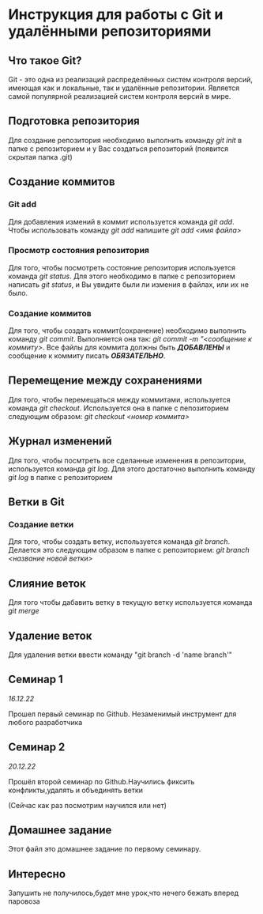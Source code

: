 # Инструкция для работы с Git и удалёнными репозиториями

## Что такое Git?

Git - это одна из реализаций распределённых систем контроля версий, имеющая как и локальные, так и удалённые репозитории. Является самой популярной реализацией систем контроля версий в мире.

## Подготовка репозитория

Для создание репозитория необходимо выполнить команду _git init_ в папке с репозиторием и у Вас создаться репозиторий (появится скрытая папка .git)

## Создание коммитов

### Git add

Для добавления измений в коммит используется команда _git add_. Чтобы использовать команду _git add_ напишите _git add <имя файла>_

### Просмотр состояния репозитория

Для того, чтобы посмотреть состояние репозитория используется команда _git status_. Для этого необходимо в папке с репозиторием написать _git status_, и Вы увидите были ли измения в файлах, или их не было.

### Создание коммитов

Для того, чтобы создать коммит(сохранение) необходимо выполнить команду _git commit_. Выполняется она так: _git commit -m "<сообщение к коммиту>_. Все файлы для коммита должны быть **_ДОБАВЛЕНЫ_** и сообщение к коммиту писать **_ОБЯЗАТЕЛЬНО_**.

## Перемещение между сохранениями

Для того, чтобы перемещаться между коммитами, используется команда _git checkout_. Используется она в папке с пепозиторием следующим образом: _git checkout <номер коммита>_

## Журнал изменений

Для того, чтобы посмтреть все сделанные изменения в репозитории, используется команда _git log_. Для этого достаточно выполнить команду _git log_ в папке с репозиторием

## Ветки в Git

### Создание ветки

Для того, чтобы создать ветку, используется команда _git branch_. Делается это следующим образом в папке с репозиторием: _git branch <название новой ветки>_

## Слияние веток

Для того чтобы дабавить ветку в текущую ветку используется команда _git merge <name branch>_

## Удаление веток

Для удаления ветки ввести команду "git branch -d 'name branch'"

## Семинар 1

_16.12.22_

Прошел первый семинар по Github. Незаменимый инструмент для любого разработчика

## Семинар 2

_20.12.22_

Прошёл второй семинар по Github.Научились фиксить конфликты,удалять и объединять ветки

(Сейчас как раз посмотрим научился или нет)

## Домашнее задание

Этот файл это домашнее задание по первому семинару.

## Интересно

Запушить не получилось,будет мне урок,что нечего бежать вперед паровоза
